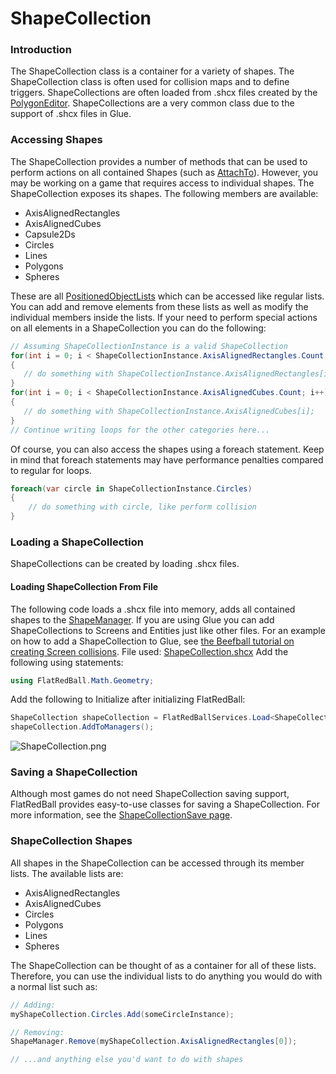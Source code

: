 # ShapeCollection

### Introduction

The ShapeCollection class is a container for a variety of shapes. The ShapeCollection class is often used for collision maps and to define triggers. ShapeCollections are often loaded from .shcx files created by the [PolygonEditor](../../../../../PolygonEditorWiki.md). ShapeCollections are a very common class due to the support of .shcx files in Glue.

### Accessing Shapes

The ShapeCollection provides a number of methods that can be used to perform actions on all contained Shapes (such as [AttachTo](../../../../../frb/docs/index.php)). However, you may be working on a game that requires access to individual shapes. The ShapeCollection exposes its shapes. The following members are available:

* AxisAlignedRectangles
* AxisAlignedCubes
* Capsule2Ds
* Circles
* Lines
* Polygons
* Spheres

These are all [PositionedObjectLists](../../../../../frb/docs/index.php) which can be accessed like regular lists. You can add and remove elements from these lists as well as modify the individual members inside the lists. If your need to perform special actions on all elements in a ShapeCollection you can do the following:

```csharp
// Assuming ShapeCollectionInstance is a valid ShapeCollection
for(int i = 0; i < ShapeCollectionInstance.AxisAlignedRectangles.Count; i++)
{
   // do something with ShapeCollectionInstance.AxisAlignedRectangles[i];
}
for(int i = 0; i < ShapeCollectionInstance.AxisAlignedCubes.Count; i++)
{
   // do something with ShapeCollectionInstance.AxisAlignedCubes[i];
}
// Continue writing loops for the other categories here...
```

Of course, you can also access the shapes using a foreach statement. Keep in mind that foreach statements may have performance penalties compared to regular for loops.

```csharp
foreach(var circle in ShapeCollectionInstance.Circles)
{
    // do something with circle, like perform collision
}
```

### Loading a ShapeCollection

ShapeCollections can be created by loading .shcx files.

#### Loading ShapeCollection From File

The following code loads a .shcx file into memory, adds all contained shapes to the [ShapeManager](../../../../../frb/docs/index.php). If you are using Glue you can add ShapeCollections to Screens and Entities just like other files. For an example on how to add a ShapeCollection to Glue, see [the Beefball tutorial on creating Screen collisions](../../../../../frb/docs/index.php). File used: [ShapeCollection.shcx](../../../../../frb/docs/images/b/b0/ShapeCollection.shcx) Add the following using statements:

```csharp
using FlatRedBall.Math.Geometry;
```

Add the following to Initialize after initializing FlatRedBall:

```csharp
ShapeCollection shapeCollection = FlatRedBallServices.Load<ShapeCollection>("shapeCollection.shcx");
shapeCollection.AddToManagers();
```

![ShapeCollection.png](../../../../../media/migrated\_media-ShapeCollection.png)

### Saving a ShapeCollection

Although most games do not need ShapeCollection saving support, FlatRedBall provides easy-to-use classes for saving a ShapeCollection. For more information, see the [ShapeCollectionSave page](../../../../../frb/docs/index.php).

### ShapeCollection Shapes

All shapes in the ShapeCollection can be accessed through its member lists. The available lists are:

* AxisAlignedRectangles
* AxisAlignedCubes
* Circles
* Polygons
* Lines
* Spheres

The ShapeCollection can be thought of as a container for all of these lists. Therefore, you can use the individual lists to do anything you would do with a normal list such as:

```csharp
// Adding:
myShapeCollection.Circles.Add(someCircleInstance);

// Removing:
ShapeManager.Remove(myShapeCollection.AxisAlignedRectangles[0]);

// ...and anything else you'd want to do with shapes
```
